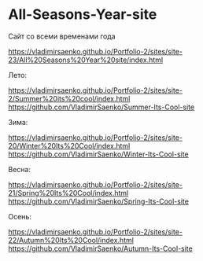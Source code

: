 # All-Seasons-Year-site
 
Сайт со всеми временами года

https://vladimirsaenko.github.io/Portfolio-2/sites/site-23/All%20Seasons%20Year%20site/index.html

Лето:

  https://vladimirsaenko.github.io/Portfolio-2/sites/site-2/Summer%20its%20cool/index.html
  https://github.com/VladimirSaenko/Summer-Its-Cool-site

Зима:
  
  https://vladimirsaenko.github.io/Portfolio-2/sites/site-20/Winter%20Its%20Cool/index.html
  https://github.com/VladimirSaenko/Winter-Its-Cool-site

Весна:
  
  https://vladimirsaenko.github.io/Portfolio-2/sites/site-21/Spring%20Its%20Cool/index.html
  https://github.com/VladimirSaenko/Spring-Its-Cool-site
  
Осень:

  https://vladimirsaenko.github.io/Portfolio-2/sites/site-22/Autumn%20Its%20Cool/index.html
  https://github.com/VladimirSaenko/Autumn-Its-Cool-site
  
